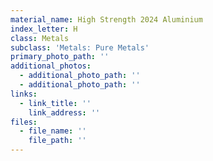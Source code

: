 ```yaml
---
material_name: High Strength 2024 Aluminium
index_letter: H
class: Metals
subclass: 'Metals: Pure Metals'
primary_photo_path: ''
additional_photos:
  - additional_photo_path: ''
  - additional_photo_path: ''
links:
  - link_title: ''
    link_address: ''
files:
  - file_name: ''
    file_path: ''
---
```


